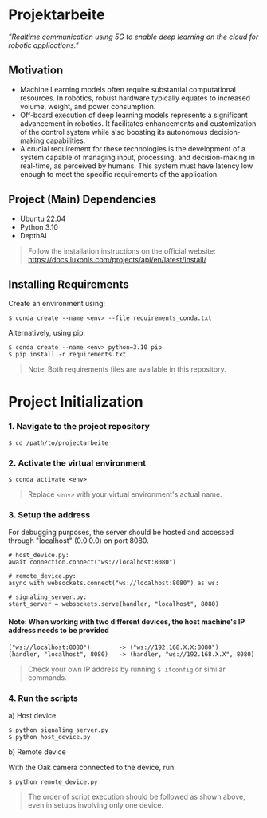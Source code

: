 # Projektarbeite
*"Realtime communication using 5G to enable deep learning on the cloud for robotic applications."*

## Motivation
- Machine Learning models often require substantial computational resources. In robotics, robust hardware typically equates to increased volume, weight, and power consumption.
- Off-board execution of deep learning models represents a significant advancement in robotics. It facilitates enhancements and customization of the control system while also boosting its autonomous decision-making capabilities.
- A crucial requirement for these technologies is the development of a system capable of managing input, processing, and decision-making in real-time, as perceived by humans. This system must have latency low enough to meet the specific requirements of the application.

## Project (Main) Dependencies
* Ubuntu 22.04
* Python 3.10
* DepthAI
> Follow the installation instructions on the official website: https://docs.luxonis.com/projects/api/en/latest/install/

## Installing Requirements
Create an environment using:
```
$ conda create --name <env> --file requirements_conda.txt
```
Alternatively, using pip:
```
$ conda create --name <env> python=3.10 pip
$ pip install -r requirements.txt
```
> Note: Both requirements files are available in this repository.

# Project Initialization
### 1. Navigate to the project repository
```
$ cd /path/to/projectarbeite
```
### 2. Activate the virtual environment
```
$ conda activate <env>
```
> Replace `<env>` with your virtual environment's actual name.

### 3. Setup the address
For debugging purposes, the server should be hosted and accessed through "localhost" (0.0.0.0) on port 8080.

```
# host_device.py:
await connection.connect("ws://localhost:8080")
```
```
# remote_device.py:
async with websockets.connect("ws://localhost:8080") as ws:
```
```
# signaling_server.py:
start_server = websockets.serve(handler, "localhost", 8080)
```

#### Note: When working with two different devices, the host machine's IP address needs to be provided

```
("ws://localhost:8080")        -> ("ws://192.168.X.X:8080")
(handler, "localhost", 8080)   -> (handler, "ws://192.168.X.X", 8080)
```
> Check your own IP address by running `$ ifconfig` or similar commands.

### 4. Run the scripts 
a) Host device
```
$ python signaling_server.py
$ python host_device.py
```

b) Remote device

With the Oak camera connected to the device, run:
```
$ python remote_device.py
```
> The order of script execution should be followed as shown above, even in setups involving only one device.


